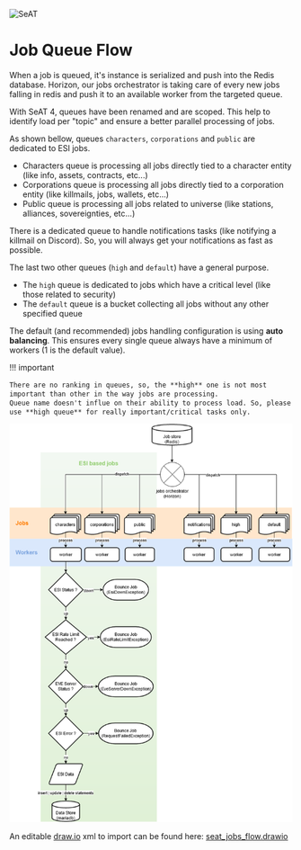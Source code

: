 ![SeAT](https://i.imgur.com/aPPOxSK.png)

# Job Queue Flow

When a job is queued, it's instance is serialized and push into the Redis database.
Horizon, our jobs orchestrator is taking care of every new jobs falling in redis and push it to an available worker from the targeted queue.

With SeAT 4, queues have been renamed and are scoped.
This help to identify load per "topic" and ensure a better parallel processing of jobs.

As shown bellow, queues `characters`, `corporations` and `public` are dedicated to ESI jobs.

- Characters queue is processing all jobs directly tied to a character entity (like info, assets, contracts, etc...)
- Corporations queue is processing all jobs directly tied to a corporation entity (like killmails, jobs, wallets, etc...)
- Public queue is processing all jobs related to universe (like stations, alliances, sovereignties, etc...)

There is a dedicated queue to handle notifications tasks (like notifying a killmail on Discord).
So, you will always get your notifications as fast as possible.

The last two other queues (`high` and `default`) have a general purpose.

- The `high` queue is dedicated to jobs which have a critical level (like those related to security)
- The `default` queue is a bucket collecting all jobs without any other specified queue

The default (and recommended) jobs handling configuration is using **auto balancing**.
This ensures every single queue always have a minimum of workers (1 is the default value).

!!! important

    There are no ranking in queues, so, the **high** one is not most important than other in the way jobs are processing.
    Queue name doesn't influe on their ability to process load. So, please use **high queue** for really important/critical tasks only.

![Flow](../img/seat_jobs_flow.png)

An editable [draw.io](https://www.draw.io/) xml to import can be found here: [seat_jobs_flow.drawio](../img/seat_jobs_flow.drawio)

